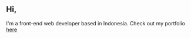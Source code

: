 ## Hi,

I'm a front-end web developer based in Indonesia. Check out my portfolio [here](https://www.figma.com/proto/SSAKGvudJEkUjlZLjDRTKC/hariswb-portfolio-2022?node-id=1%3A2&scaling=min-zoom&page-id=0%3A1) 
